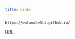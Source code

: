 ```yaml
---
title: Links
---
```



```
https://watanabe3ti.github.io/
```

[URL](https://watanabe3ti.github.io)

